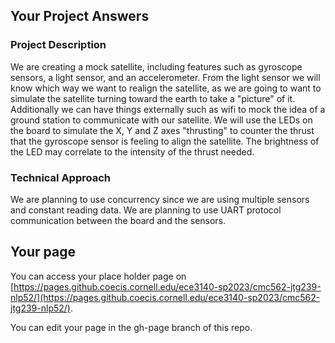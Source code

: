 ## Your Project Answers

### Project Description

We are creating a mock satellite, including features such as gyroscope sensors, a light sensor, and an accelerometer. From the light sensor we will know which way we want to realign the satellite, as we are going to want to simulate the satellite turning toward the earth to take a "picture" of it. Additionally we can have things externally such as wifi to mock the idea of a ground station to communicate with our satellite. We will use the LEDs on the board to simulate the X, Y and Z axes "thrusting" to counter the thrust that the gyroscope sensor is feeling to align the satellite. The brightness of the LED may correlate to the intensity of the thrust needed.
### Technical Approach

We are planning to use concurrency since we are using multiple sensors and constant reading data. We are planning to use UART protocol communication between the board and the sensors.
## Your page
You can access your place holder page on [https://pages.github.coecis.cornell.edu/ece3140-sp2023/cmc562-jtg239-nlp52/](https://pages.github.coecis.cornell.edu/ece3140-sp2023/cmc562-jtg239-nlp52/).

You can edit your page in the gh-page branch of this repo.